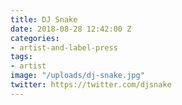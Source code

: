 ```yaml
---
title: DJ Snake
date: 2018-08-28 12:42:00 Z
categories:
- artist-and-label-press
tags:
- artist
image: "/uploads/dj-snake.jpg"
twitter: https://twitter.com/djsnake
---
```


